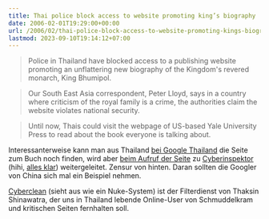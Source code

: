 ```yaml
---
title: Thai police block access to website promoting king’s biography
date: 2006-02-01T19:29:00+00:00
url: /2006/02/thai-police-block-access-to-website-promoting-kings-biography/
lastmod: 2023-09-10T19:14:12+07:00
---
```





> Police in Thailand have blocked access to a publishing website promoting an unflattering new biography of the Kingdom's revered monarch, King Bhumipol.

> Our South East Asia correspondent, Peter Lloyd, says in a country where criticism of the royal family is a crime, the authorities claim the website violates national security.

> Until now, Thais could visit the webpage of US-based Yale University Press to read about the book everyone is talking about.

Interessanterweise kann man aus Thailand [bei Google Thailand][1] die Seite zum Buch noch finden, wird aber [beim Aufruf der Seite][2] zu [Cyberinspektor][3] (hihi, [alles klar][4]) weitergeleitet. Zensur von hinten. Daran sollten die Googler von China sich mal ein Beispiel nehmen.

[Cyberclean][5] (sieht aus wie ein Nuke-System) ist der Filterdienst von Thaksin Shinawatra, der uns in Thailand lebende Online-User von Schmuddelkram und kritischen Seiten fernhalten soll.

 [1]: http://www.google.co.th/search?hl=th&q=%22The+King+Never+Smiles%22
 [2]: http://yalepress.yale.edu/yupbooks/book.asp?isbn=0300106823
 [3]: http://cyberinspector.org/kub1.php
 [4]: http://www.whois.net/whois.cgi2?d=cyberclean.org
 [5]: http://cyberclean.org/
